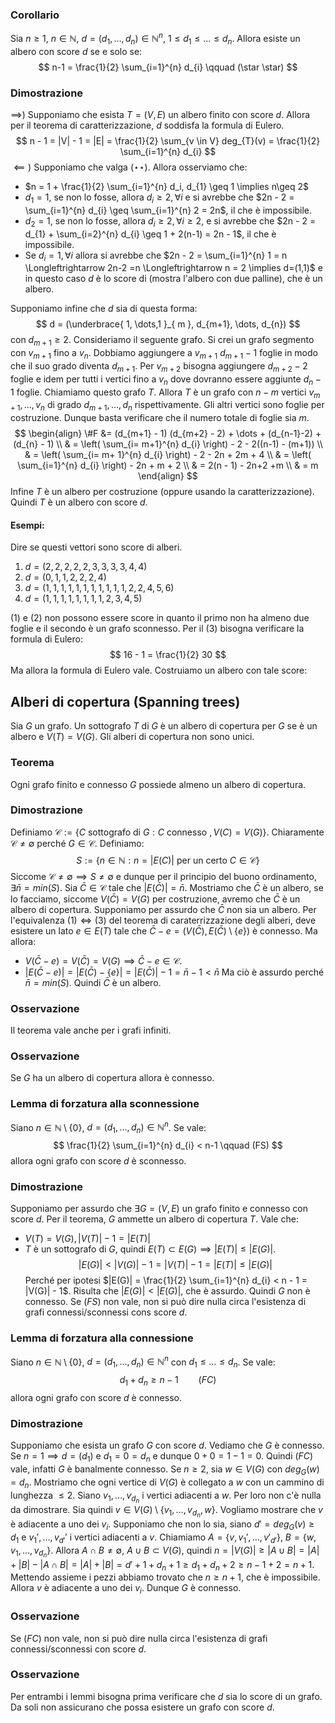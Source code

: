 ### Corollario
Sia $n \geq 1$, $n \in \mathbb{N}$, $d = (d_{1}, \dots, d_{n}) \in \mathbb{N}^{n}$, $1 \leq d_{1} \leq \dots \leq d_{n}$. Allora esiste un albero con score $d$ se e solo se:
$$
n-1 = \frac{1}{2} \sum_{i=1}^{n} d_{i} \qquad (\star \star)
$$
### Dimostrazione
$\implies$) Supponiamo che esista $T = (V,E)$ un albero finito con score $d$. Allora per il teorema di caratterizzazione, $d$ soddisfa la formula di Eulero.
$$
n - 1 = |V| - 1 = |E| = \frac{1}{2} \sum_{v \in V} deg_{T}(v) = \frac{1}{2} \sum_{i=1}^{n} d_{i}
$$
$\impliedby)$ Supponiamo che valga $(\star \star)$. Allora osserviamo che:
- $n = 1 + \frac{1}{2} \sum_{i=1}^{n} d_i, d_{1} \geq 1 \implies n\geq 2$
- $d_{1} = 1$, se non lo fosse, allora $d_{i} \geq 2, \forall i$ e si avrebbe che $2n - 2 = \sum_{i=1}^{n} d_{i} \geq \sum_{i=1}^{n} 2 = 2n$, il che è impossibile.
- $d_{2} = 1$, se non lo fosse, allora $d_{i} \geq 2, \forall i \geq 2$, e si avrebbe che $2n - 2 = d_{1} + \sum_{i=2}^{n} d_{i} \geq 1 + 2(n-1) = 2n - 1$, il che è impossibile.
- Se $d_{i} = 1, \forall i$ allora si avrebbe che $2n - 2 = \sum_{i=1}^{n} 1 = n \Longleftrightarrow 2n-2 =n \Longleftrightarrow n = 2 \implies d=(1,1)$ e in questo caso $d$ è lo score di (mostra l'albero con due palline), che è un albero.

Supponiamo infine che $d$ sia di questa forma:
$$
d = (\underbrace{ 1, \dots,1 }_{ m }, d_{m+1}, \dots, d_{n})
$$
con $d_{m + 1} \geq 2$.
Consideriamo il seguente grafo.
Si crei un grafo segmento con $v_{m+1}$ fino a $v_{n}$. Dobbiamo aggiungere a $v_{m+1}$ $d_{m + 1} - 1$ foglie in modo che il suo grado diventa $d_{m+1}$. Per $v_{m+2}$ bisogna aggiungere $d_{m+2} - 2$ foglie e idem per tutti i vertici fino a $v_{n}$ dove dovranno essere aggiunte $d_{n} - 1$ foglie.
Chiamiamo questo grafo $T$. Allora $T$ è un grafo con $n - m$ vertici $v_{m+1}, \dots, v_{n}$ di grado $d_{m+1}, \dots, d_{n}$ rispettivamente. Gli altri vertici sono foglie per costruzione. Dunque basta verificare che il numero totale di foglie sia $m$.
$$
\begin{align}
\#F &= (d_{m+1} - 1) (d_{m+2} - 2) + \dots + (d_{n-1}-2) + (d_{n} - 1) \\
 & = \left( \sum_{i= m+1}^{n} d_{i} \right) - 2 - 2((n-1) - (m+1)) \\
 & = \left( \sum_{i= m+ 1}^{n} d_{i} \right) - 2 - 2n + 2m + 4 \\
 & = \left( \sum_{i=1}^{n} d_{i} \right)  - 2n + m + 2 \\
 & = 2(n - 1) - 2n+2 +m \\
 & = m
\end{align}
$$
Infine $T$ è un albero per costruzione (oppure usando la caratterizzazione). Quindi $T$ è un albero con score $d$.
#### Esempi:
Dire se questi vettori sono score di alberi.
1. $d=(2,2,2,2,2,3,3,3,3,4,4)$
2. $d = (0,1,1,2,2,2,4)$
3. $d = (1,1,1,1,1,1,1,1,1,1,1,2,2,4,5,6)$
4. $d=(1,1,1,1,1,1,1,1,2,3,4,5)$

$(1)$ e $(2)$ non possono essere score in quanto il primo non ha almeno due foglie e il secondo è un grafo sconnesso.
Per il $(3)$ bisogna verificare la formula di Eulero:
$$
16 - 1 = \frac{1}{2} 30 
$$
Ma allora la formula di Eulero vale. Costruiamo un albero con tale score:

## Alberi di copertura (Spanning trees)
Sia $G$ un grafo. Un sottografo $T$ di $G$ è un albero di copertura per $G$ se è un albero e $V(T)=V(G)$.
Gli alberi di copertura non sono unici.

### Teorema
Ogni grafo finito e connesso $G$ possiede almeno un albero di copertura.
### Dimostrazione
Definiamo $\mathcal{C} := \{ C \text{ sottografo di } G : C \text{ connesso }, V(C)=V(G) \}$.
Chiaramente $\mathcal{C} \neq \emptyset$ perché $G \in \mathcal{C}$. Definiamo:
$$
S := \{ n \in \mathbb{N} : n = |E(C)| \text{ per un certo } C \in \mathcal{C} \}
$$
Siccome $\mathcal{C} \neq \emptyset \implies S\neq \emptyset$ e dunque per il principio del buono ordinamento, $\exists \bar{n} = min(S)$. Sia $\bar{C} \in \mathcal{C}$ tale che $|E(\bar{C})|= \bar{n}$. Mostriamo che $\bar{C}$ è un albero, se lo facciamo, siccome $V(\bar{C}) = V(G)$ per costruzione, avremo che $\bar{C}$ è un albero di copertura.
Supponiamo per assurdo che $\bar{C}$ non sia un albero. Per l'equivalenza $(1) \Longleftrightarrow (3)$ del teorema di caraterrizzazione degli alberi, deve esistere un lato $e \in E(T)$ tale che $\bar{C} - e = (V(\bar{C}), E(\bar{C}) \setminus \{ e \})$ è connesso. Ma allora:
- $V(\bar{C} - e) = V(\bar{C}) = V(G) \implies \bar{C}-e \in \mathcal{C}$.
- $|E(\bar{C} -e)| = |E(\bar{C}) - \{ e \}| = |E(\bar{C})| - 1 = \bar{n} - 1 < \bar{n}$
Ma ciò è assurdo perché $\bar{n} = min(S)$.
Quindi $\bar{C}$ è un albero.
### Osservazione
Il teorema vale anche per i grafi infiniti.
### Osservazione
Se $G$ ha un albero di copertura allora è connesso.

### Lemma di forzatura alla sconnessione
Siano $n \in \mathbb{N} \setminus \{ 0 \}$, $d =(d_{1}, \dots,d_{n}) \in \mathbb{N}^{n}$. Se vale:
$$
\frac{1}{2} \sum_{i=1}^{n} d_{i} < n-1 \qquad (FS)
$$
allora ogni grafo con score $d$ è sconnesso.
### Dimostrazione
Supponiamo per assurdo che $\exists G=(V,E)$ un grafo finito e connesso con score $d$. Per il teorema, $G$ ammette un albero di copertura $T$. Vale che:
- $V(T)=V(G), |V(T)| - 1 = |E(T)|$
- $T$ è un sottografo di $G$, quindi $E(T) \subset E(G) \implies |E(T)| \leq |E(G)|$.
$$
|E(G)| < |V(G)| - 1 = |V(T)| - 1 = |E(T)| \leq |E(G)|
$$
Perché per ipotesi $|E(G)| = \frac{1}{2} \sum_{i=1}^{n} d_{i} < n - 1 = |V(G)| - 1$.
Risulta che $|E(G)| < |E(G)|$, che è assurdo. Quindi $G$ non è connesso.
Se $(FS)$ non vale, non si può dire nulla circa l'esistenza di grafi connessi/sconnessi cons score $d$.

### Lemma di forzatura alla connessione
Siano $n \in \mathbb{N} \setminus \{ 0 \}$, $d = (d_{1}, \dots, d_{n}) \in \mathbb{N}^{n}$ con $d_{1} \leq \dots \leq d_{n}$. Se vale:
$$
d_{1} + d_{n} \geq n - 1\qquad(FC)
$$
allora ogni grafo con score $d$ è connesso.
### Dimostrazione
Supponiamo che esista un grafo $G$ con score $d$. Vediamo che $G$ è connesso.
Se $n= 1 \implies d = (d_{1})$ e $d_{1} = 0 = d_{n}$ e dunque $0+0 = 1-1 =0$. Quindi $(FC)$ vale, infatti $G$ è banalmente connesso.
Se $n \geq 2$, sia $w \in V(G)$ con $deg_{G}(w) = d_{n}$. Mostriamo che ogni vertice di $V(G)$ è collegato a $w$ con un cammino di lunghezza $\leq 2$.
Siano $v_{1}, \dots, v_{d_{n}}$ i vertici adiacenti a $w$. Per loro non c'è nulla da dimostrare.
Sia quindi $v \in V(G) \setminus \{ v_{1}, \dots, v_{d_{n}}, w \}$. Vogliamo mostrare che $v$ è adiacente a uno dei $v_{i}$. Supponiamo che non lo sia, siano $d' = deg_{G}(v) \geq d_{1}$ e $v_{1}', \dots, v_{d'}'$ i vertici adiacenti a $v$.
Chiamiamo $A = \{ v, v_{1}', \dots, v'_{d'} \}$, $B = \{ w, v_{1}, \dots, v_{d_{n}} \}$. Allora $A \cap B \neq \emptyset$, $A \cup B \subset V(G)$, quindi $n = |V(G)| \geq |A \cup B| = |A| + |B| - |A \cap B| = |A| + |B| = d' + 1 + d_{n}+1 \geq d_{1}+ d_{n} + 2 \geq n - 1 + 2 = n+1$.
Mettendo assieme i pezzi abbiamo trovato che $n \geq n+1$, che è impossibile.
Allora $v$ è adiacente a uno dei $v_{i}$. Dunque $G$ è connesso.
### Osservazione
Se $(FC)$ non vale, non si può dire nulla circa l'esistenza di grafi connessi/sconnessi con score $d$.
### Osservazione
Per entrambi i lemmi bisogna prima verificare che $d$ sia lo score di un grafo. Da soli non assicurano che possa esistere un grafo con score $d$.